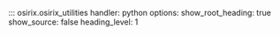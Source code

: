 ::: osirix.osirix_utilities
    handler: python
    options:
      show_root_heading: true
      show_source: false
      heading_level: 1
